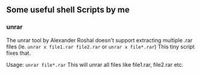 ## Some useful shell Scripts by me


### unrar
The unrar tool by Alexander Roshal doesn't support extracting multiple .rar files (ie. `unrar x file1.rar file2.rar` or `unrar x file*.rar`)
This tiny script fixes that.

Usage: `unrar file*.rar`
This will unrar all files like file1.rar, file2.rar etc.
